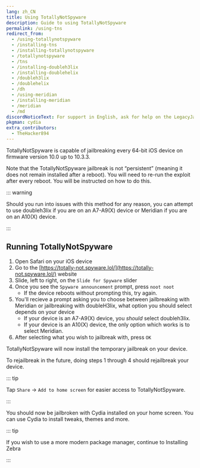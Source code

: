 ```yaml
---
lang: zh_CN
title: Using TotallyNotSpyware
description: Guide to using TotallyNotSpyware
permalink: /using-tns
redirect_from:
  - /using-totallynotspyware
  - /installing-tns
  - /installing-totallynotspyware
  - /totallynotspyware
  - /tns
  - /installing-doubleh3lix
  - /installing-doublehelix
  - /doubleh3lix
  - /doublehelix
  - /dh
  - /using-meridian
  - /installing-meridian
  - /meridian
  - /md
discordNoticeText: For support in English, ask for help on the LegacyJailbreak [Discord Server](http://discord.legacyjailbreak.com/).
pkgman: cydia
extra_contributors:
  - TheHacker894
---
```


TotallyNotSpyware is capable of jailbreaking every 64-bit iOS device on firmware version 10.0 up to 10.3.3.

Note that the TotallyNotSpyware jailbreak is not “persistent” (meaning it does not remain installed after a reboot). You will need to re-run the exploit after every reboot. You will be instructed on how to do this.

::: warning

Should you run into issues with this method for any reason, you can attempt to use <router-link to="/installing-doubleh3lix-ipa">doubleh3lix</router-link> if you are on an A7-A9(X) device or <router-link to="/installing-meridian-ipa">Meridian</router-link> if you are on an A10(X) device.

:::

## Running TotallyNotSpyware

1. Open Safari on your iOS device
1. Go to the [https://totally-not.spyware.lol/](https://totally-not.spyware.lol/) website
1. Slide, left to right, on the `Slide for Spyware` slider
1. Once you see the `Spyware announcement` prompt, press `noot noot`
   - If the device reboots without prompting this, try again.
1. You'll recieve a prompt asking you to choose between jailbreaking with Meridian or jailbreaking with doubleH3lix, what option you should select depends on your device
   - If your device is an A7-A9(X) device, you *should* select doubleh3lix.
   - If your device is an A10(X) device, the only option which works is to select Meridian.
1. After selecting what you wish to jailbreak with, press `OK`

TotallyNotSpyware will now install the temporary jailbreak on your device. 

To rejailbreak in the future, doing steps 1 through 4 should rejailbreak your device.

::: tip

Tap `Share` -> `Add to home screen` for easier access to TotallyNotSpyware.

:::

You should now be jailbroken with Cydia installed on your home screen. You can use Cydia to install <router-link to="/faq/#what-are-tweaks">tweaks</router-link>, themes and more.

::: tip

If you wish to use a more modern package manager, continue to <router-link to="/installing-zebra">Installing Zebra</router-link>

:::